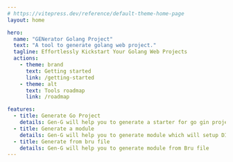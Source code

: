 ```yaml
---
# https://vitepress.dev/reference/default-theme-home-page
layout: home

hero:
  name: "GENerator Golang Project"
  text: "A tool to generate golang web project."
  tagline: Effortlessly Kickstart Your Golang Web Projects
  actions:
    - theme: brand
      text: Getting started
      link: /getting-started
    - theme: alt
      text: Tools roadmap
      link: /roadmap

features:
  - title: Generate Go Project
    details: Gen-G will help you to generate a starter for go gin project
  - title: Generate a module
    details: Gen-G will help you to generate module which will setup DI
  - title: Generate from bru file
    details: Gen-G will help you to generate module from Bru file
---
```


